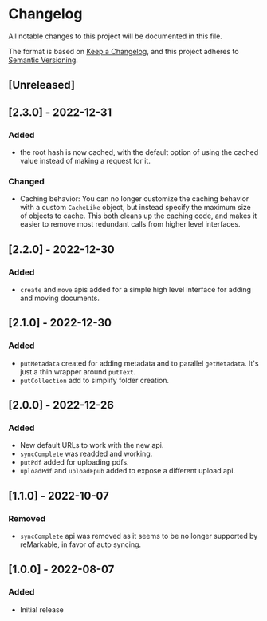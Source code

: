 Changelog
=========

All notable changes to this project will be documented in this file.

The format is based on [Keep a Changelog](https://keepachangelog.com/en/1.0.0/),
and this project adheres to [Semantic Versioning](https://semver.org/spec/v2.0.0.html).

## [Unreleased]

## [2.3.0] - 2022-12-31

### Added

- the root hash is now cached, with the default option of using the cached
  value instead of making a request for it.

### Changed

- Caching behavior: You can no longer customize the caching behavior with a
  custom `CacheLike` object, but instead specify the maximum size of objects to
  cache. This both cleans up the caching code, and makes it easier to remove
  most redundant calls from higher level interfaces.

## [2.2.0] - 2022-12-30

### Added

- `create` and `move` apis added for a simple high level interface for adding
  and moving documents.

## [2.1.0] - 2022-12-30

### Added

- `putMetadata` created for adding metadata and to parallel `getMetadata`. It's
  just a thin wrapper around `putText`.
- `putCollection` add to simplify folder creation.

## [2.0.0] - 2022-12-26

### Added

- New default URLs to work with the new api.
- `syncComplete` was readded and working.
- `putPdf` added for uploading pdfs.
- `uploadPdf` and `uploadEpub` added to expose a different upload api.

## [1.1.0] - 2022-10-07

### Removed

- `syncComplete` api was removed as it seems to be no longer supported by
  reMarkable, in favor of auto syncing.

## [1.0.0] - 2022-08-07

### Added

- Initial release

